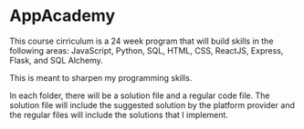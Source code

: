 # AppAcademy

This course cirriculum is a 24 week program that will build skills in the following areas: JavaScript, Python, SQL, HTML, CSS, ReactJS, Express, Flask, and SQL Alchemy. 

This is meant to sharpen my programming skills. 

In each folder, there will be a solution file and a regular code file. The solution file will include the suggested solution by the platform provider and the regular files will include the solutions that I implement.
